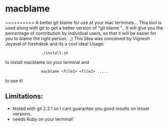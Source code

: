 # macblame
==========
A better git blame for use at your mac terminals...
This tool is used along with git to get a better version of "git blame <filename>".. It will give you the percentage of contribution by individual users, so that it will be easier for you to blame the right person.. ;)
This Idea was conceived by Vignesh Jeyavel of freshdesk and its a cool idea!
Usage:
```
                ./install.sh
```
to install macblame on your terminal and 
```
                macblame <file1> <file2> .....
```
to use it!

Limitations:
------------
* tested with git 2.2.1 so I cant guarantee you good results on lesser versions.
* needs Ruby on your terminal!

